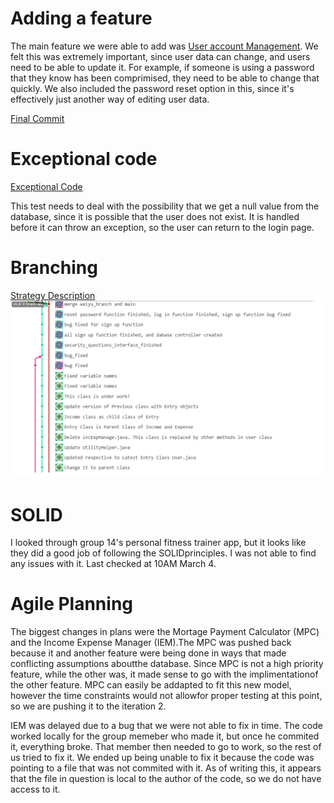 # Adding a feature 

The main feature we were able to add was [User account Management](https://code.cs.umanitoba.ca/winter-2022-a01/group-13/unnamed-budgeting-app/-/issues/9). We felt this was extremely important, since user data can change, and users need to be able to update it. For example, if someone is using a password that they know has been comprimised, they need to be able to change that quickly. We also included the password reset option in this, since it's effectively just another way of editing user data.

[Final Commit](https://code.cs.umanitoba.ca/winter-2022-a01/group-13/unnamed-budgeting-app/-/commit/744f7cfeab548c9e1b208883465c65cdf5f38b11)

# Exceptional code

[Exceptional Code](/app/src/test/java/comp3350/budgetingApp/Controller/UserTest.java)

This test needs to deal with the possibility that we get a null value from the database, since it is possible that the user does not exist. It is handled before it can throw an exception, so the user can return to the login page.

# Branching

[Strategy Description](/README.md)
![gitlab graph](/i1_graph.png)

# SOLID

I looked through group 14's personal fitness trainer app, but it looks like they did a good job of following the SOLIDprinciples. I was not able to find any issues with it. Last checked at 10AM March 4.

# Agile Planning

The biggest changes in plans were the Mortage Payment Calculator (MPC) and the Income Expense Manager (IEM).The MPC was pushed back because it and another feature were being done in ways that made conflicting assumptions aboutthe database. Since MPC is not a high priority feature, while the other was, it made sense to go with the implimentationof the other feature. MPC can easily be addapted to fit this new model, however the time constraints would not allowfor proper testing at this point, so we are pushing it to the iteration 2.

IEM was delayed due to a bug that we were not able to fix in time. The code worked locally for the group memeber who made it, but once he commited it, everything broke. That member then needed to go to work, so the rest of us tried to fix it. We ended up being unable to fix it because the code was pointing to a file that was not commited with it. As of writing this, it appears that the file in question is local to the author of the code, so we do not have access to it.

